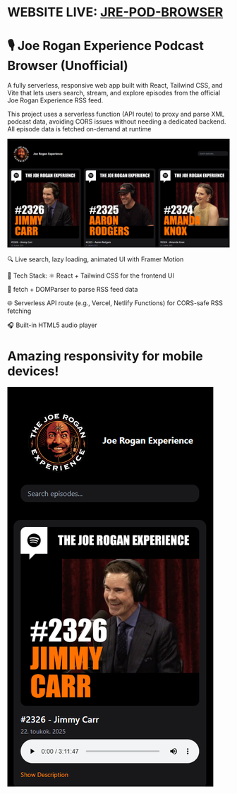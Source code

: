 # WEBSITE LIVE: [JRE-POD-BROWSER](https://jre-0xjulius.vercel.app/)

# 🎙️ Joe Rogan Experience Podcast Browser (Unofficial)
A fully serverless, responsive web app built with React, Tailwind CSS, and Vite that lets users search, stream, and explore episodes from the official Joe Rogan Experience RSS feed.

This project uses a serverless function (API route) to proxy and parse XML podcast data, avoiding CORS issues without needing a dedicated backend. All episode data is fetched on-demand at runtime


![screenshot](src/assets/ss.png)

🔍 Live search, lazy loading, animated UI with Framer Motion

🧰 Tech Stack:
⚛️ React + Tailwind CSS for the frontend UI

🔁 fetch + DOMParser to parse RSS feed data

🌐 Serverless API route (e.g., Vercel, Netlify Functions) for CORS-safe RSS fetching

🎧 Built-in HTML5 audio player



# Amazing responsivity for mobile devices!
![screenshot](src/assets/mobile.png)
